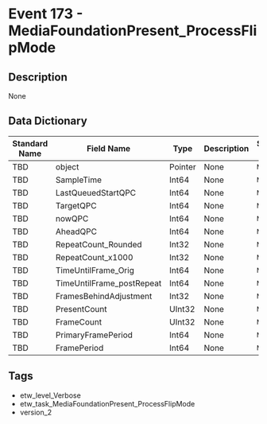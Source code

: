 # Event 173 - MediaFoundationPresent_ProcessFlipMode

## Description
None

## Data Dictionary
|Standard Name|Field Name|Type|Description|Sample Value|
|---|---|---|---|---|
|TBD|object|Pointer|None|`None`|
|TBD|SampleTime|Int64|None|`None`|
|TBD|LastQueuedStartQPC|Int64|None|`None`|
|TBD|TargetQPC|Int64|None|`None`|
|TBD|nowQPC|Int64|None|`None`|
|TBD|AheadQPC|Int64|None|`None`|
|TBD|RepeatCount_Rounded|Int32|None|`None`|
|TBD|RepeatCount_x1000|Int32|None|`None`|
|TBD|TimeUntilFrame_Orig|Int64|None|`None`|
|TBD|TimeUntilFrame_postRepeat|Int64|None|`None`|
|TBD|FramesBehindAdjustment|Int32|None|`None`|
|TBD|PresentCount|UInt32|None|`None`|
|TBD|FrameCount|UInt32|None|`None`|
|TBD|PrimaryFramePeriod|Int64|None|`None`|
|TBD|FramePeriod|Int64|None|`None`|

## Tags
* etw_level_Verbose
* etw_task_MediaFoundationPresent_ProcessFlipMode
* version_2